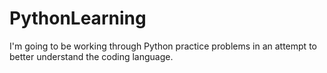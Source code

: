 # PythonLearning
I'm going to be working through Python practice problems in an attempt to better understand the coding language.